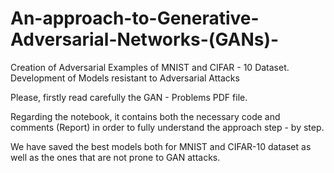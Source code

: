 # An-approach-to-Generative-Adversarial-Networks-(GANs)-
Creation of Adversarial Examples of MNIST and CIFAR - 10 Dataset. Development of Models resistant to Adversarial Attacks

Please, firstly read carefully the GAN - Problems PDF file.

Regarding the notebook, it contains both the necessary code and comments (Report)  in order to fully understand the approach step - by step.

We have saved the best models both for MNIST and CIFAR-10 dataset as well as the ones that are not prone to GAN attacks.
